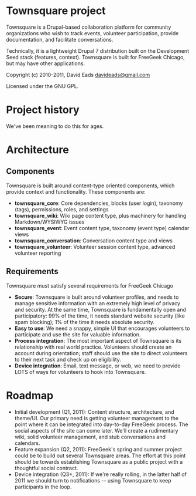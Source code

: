 # Townsquare project

Townsquare is a Drupal-based collaboration platform for community organizations
who wish to track events, volunteer participation, provide documentation, and
facilitate conversations. 

Technically, it is a lightweight Drupal 7 distribution built on the Development Seed 
stack (features, context).  Townsquare is built for FreeGeek Chicago, but may have
other applications.

Copyright (c) 2010-2011, David Eads <davideads@gmail.com> 

Licensed under the GNU GPL.

# Project history

We've been meaning to do this for ages.

# Architecture

## Components

Townsquare is built around content-type oriented components, which provide 
context and functionality.  These components are:

 * **townsquare_core**: Core dependencies, blocks (user login), taxonomy 
   (tags), permissions, roles, and settings
 * **townsquare_wiki**: Wiki page content type, plus machinery for handling 
   Markdown/WYSIWYG issues
 * **townsquare_event**: Event content type, taxonomy (event type) calendar views
 * **townsquare_conversation**: Conversation content type and views
 * **townsquare_volunteer**: Volunteer session content type, advanced volunteer
   reporting

## Requirements

Townsquare must satisfy several requirements for FreeGeek Chicago

 * **Secure**: Townsquare is built around volunteer profiles, and needs to manage
   sensitive information with an extremely high level of privacy and security.
   At the same time, Townsquare is fundamentally open and participatory: 99%
   of the time, it needs standard website security (like spam blocking); 1% of
   the time it needs absolute security.
 * **Easy to use**: We need a snappy, simple UI that encourages volunteers to 
   participate and use the site for valuable information.
 * **Process integration**: The most important aspect of Townsquare is its
   relationship with real world practice. Volunteers should create an account
   during orientation; staff should use the site to direct volunteers to their
   next task and check up on eligibility.
 * **Device integration**: Email, text message, or web, we need to provide LOTS
   of ways for volunteers to hook into Townsquare.

# Roadmap

 * Initial development (Q1, 2011): Content structure, architecture, and  
   theme/UI. Our primary need is getting volunteer management to the point
   where it can be integrated into day-to-day FreeGeek process. The social 
   aspects of the site can come later. We'll create a rudimentary wiki, solid
   volunteer management, and stub conversations and calendars.
 * Feature expansion (Q2, 2011): FreeGeek's spring and summer project could
   be to build out several Townsquare areas. The effort at this point should
   be towards establishing Townsquare as a public project with a thoughtful
   social contract.
 * Device integration (Q3+, 2011): If we're really rolling, in the latter half
   of 2011 we should turn to notifications -- using Townsquare to keep
   participants in the loop.

